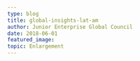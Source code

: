 ```yaml
---
type: blog
title: global-insights-lat-am
author: Junior Enterprise Global Council
date: 2018-06-01
featured_image:
topic: Enlargement
---
```


